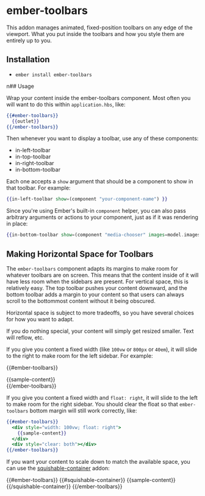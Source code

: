 # ember-toolbars

This addon manages animated, fixed-position toolbars on any edge of the viewport. What you put inside the toolbars and how you style them are entirely up to you.



## Installation

* `ember install ember-toolbars`

n## Usage

Wrap your content inside the ember-toolbars component. Most often you will want to do this within `application.hbs`, like:

```hbs
{{#ember-toolbars}}
  {{outlet}}
{{/ember-toolbars}}
```

Then whenever you want to display a toolbar, use any of these components:

 - in-left-toolbar
 - in-top-toolbar
 - in-right-toolbar
 - in-bottom-toolbar
 
 Each one accepts a `show` argument that should be a component to show in that toolbar. For example:

```hbs
{{in-left-toolbar show=(component "your-component-name") }}
```

Since you're using Ember's built-in `component` helper, you can also pass arbitrary arguments or actions to your component, just as if it was rendering in place:

```hbs
{{in-bottom-toolbar show=(component "media-chooser" images=model.images choseImage=(action "saveImage")) }}
```

## Making Horizontal Space for Toolbars

The `ember-toolbars` component adapts its margins to make room for whatever toolbars are on screen. This means that the content inside of it will have less room when the sidebars are present. For vertical space, this is relatively easy. The top toolbar pushes your content downward, and the bottom toolbar adds a margin to your content so that users can always scroll to the bottommost content without it being obscured.

Horizontal space is subject to more tradeoffs, so you have several choices for how you want to adapt.

If you do nothing special, your content will simply get resized smaller. Text will reflow, etc.

If you give you content a fixed width (like `100vw` or `800px` or `40em`), it will slide to the right to make room for the left sidebar. For example:

{{#ember-toolbars}}
  <div style="width: 100vw">
    {{sample-content}}
  </div>
{{/ember-toolbars}}

If you give you content a fixed width and `float: right`, it will slide to the left to make room for the right sidebar. You should clear the float so that `ember-toolbars` bottom margin will still work correctly, like:

```hbs
{{#ember-toolbars}}
  <div style="width: 100vw; float: right">
    {{sample-content}}
  </div>
  <div style="clear: both"></div>
{{/ember-toolbars}}
```

If you want your content to scale down to match the available space, you can use the [squishable-container]() addon:

{{#ember-toolbars}}
  {{#squishable-container}}
    {{sample-content}}
  {{/squishable-container}}
{{/ember-toolbars}}
